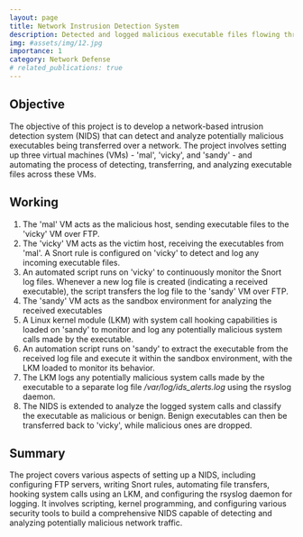 ```yaml
---
layout: page
title: Network Instrusion Detection System
description: Detected and logged malicious executable files flowing through the network
img: #assets/img/12.jpg
importance: 1
category: Network Defense
# related_publications: true
---
```


## Objective
The objective of this project is to develop a network-based intrusion detection system (NIDS) that can detect and analyze potentially malicious executables being transferred over a network. The project involves setting up three virtual machines (VMs) - 'mal', 'vicky', and 'sandy' - and automating the process of detecting, transferring, and analyzing executable files across these VMs.

## Working

1. The 'mal' VM acts as the malicious host, sending executable files to the 'vicky' VM over FTP.
2. The 'vicky' VM acts as the victim host, receiving the executables from 'mal'. A Snort rule is configured on 'vicky' to detect and log any incoming executable files.
3. An automated script runs on 'vicky' to continuously monitor the Snort log files. Whenever a new log file is created (indicating a received executable), the script transfers the log file to the 'sandy' VM over FTP.
4. The 'sandy' VM acts as the sandbox environment for analyzing the received executables
5. A Linux kernel module (LKM) with system call hooking capabilities is loaded on 'sandy' to monitor and log any potentially malicious system calls made by the executable.
6. An automation script runs on 'sandy' to extract the executable from the received log file and execute it within the sandbox environment, with the LKM loaded to monitor its behavior.
7. The LKM logs any potentially malicious system calls made by the executable to a separate log file _/var/log/ids_alerts.log_ using the rsyslog daemon.
8. The NIDS is extended to analyze the logged system calls and classify the executable as malicious or benign. Benign executables can then be transferred back to 'vicky', while malicious ones are dropped.

## Summary

The project covers various aspects of setting up a NIDS, including configuring FTP servers, writing Snort rules, automating file transfers, hooking system calls using an LKM, and configuring the rsyslog daemon for logging. It involves scripting, kernel programming, and configuring various security tools to build a comprehensive NIDS capable of detecting and analyzing potentially malicious network traffic.
